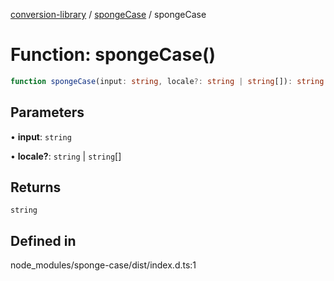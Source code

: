 [conversion-library](../../../globals.md) / [spongeCase](../index.md) / spongeCase

# Function: spongeCase()

```ts
function spongeCase(input: string, locale?: string | string[]): string
```

## Parameters

• **input**: `string`

• **locale?**: `string` \| `string`[]

## Returns

`string`

## Defined in

node\_modules/sponge-case/dist/index.d.ts:1
